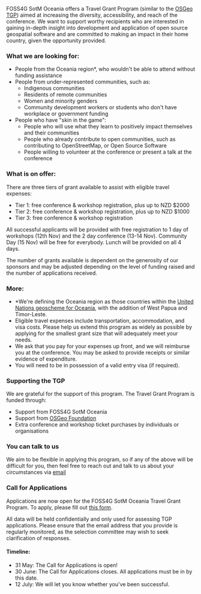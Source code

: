 FOSS4G SotM Oceania offers a Travel Grant Program (similar to the [OSGeo TGP](https://www.osgeo.org/initiatives/foss4g-travel-grant-program/)) aimed at increasing the diversity, accessibility, and reach of the conference. We want to support worthy recipients who are interested in gaining in-depth insight into development and application of open source geospatial software and are committed to making an impact in their home country, given the opportunity provided.

### What we are looking for:

- People from the Oceania region&ast;, who wouldn't be able to attend without funding assistance
- People from under-represented communities, such as:    
  - Indigenous communities        
  - Residents of remote communities        
  - Women and minority genders        
  - Community development workers or students who don't have workplace or government funding        
- People who have "skin in the game":    
  - People who will use what they learn to positively impact themselves and their communities
  - People who already contribute to open communities, such as contributing to OpenStreetMap, or Open Source Software
  - People willing to volunteer at the conference or present a talk at the conference

### What is on offer:

There are three tiers of grant available to assist with eligible travel expenses:
- Tier 1: free conference & workshop registration, plus up to NZD $2000
- Tier 2: free conference & workshop registration, plus up to NZD $1000
- Tier 3: free conference & workshop registration

All successful applicants will be provided with free registration to 1 day of workshops (12th Nov) and the 2 day conference (13-14 Nov). Community Day (15 Nov) will be free for everybody. Lunch will be provided on all 4 days.

The number of grants available is dependent on the generosity of our sponsors and may be adjusted depending on the level of funding raised and the number of applications received.

### More:

- &ast;We're defining the Oceania region as those countries within the [United Nations geoscheme for Oceania](https://en.wikipedia.org/wiki/United_Nations_geoscheme_for_Oceania), with the addition of West Papua and Timor-Leste.
- Eligible travel expenses include transportation, accommodation, and visa costs.
Please help us extend this program as widely as possible by applying for the smallest grant size that will adequately meet your needs.
- We ask that you pay for your expenses up front, and we will reimburse you at the conference. You may be asked to provide receipts or similar evidence of expenditure.
- You will need to be in possession of a valid entry visa (if required).

### Supporting the TGP

We are grateful for the support of this program. The Travel Grant Program is funded through:
  - Support from FOSS4G SotM Oceania
  - Support from [OSGeo Foundation](https://www.osgeo.org/)
  - Extra conference and workshop ticket purchases by individuals or organisations

### You can talk to us

We aim to be flexible in applying this program, so if any of the above will be difficult for you, then feel free to reach out and talk to us about your circumstances via [email](mailto:admin@foss4g-oceania.org)

### Call for Applications

Applications are now open for the FOSS4G SotM Oceania Travel Grant Program. To apply, please fill out [this form](https://docs.google.com/forms/d/e/1FAIpQLSc_d_m1jkLITTMfvDuTetnbGKodI4RvfPp3yt7reHw9_t7ufg/viewform).

All data will be held confidentially and only used for assessing TGP applications. Please ensure that the email address that you provide is regularly monitored, as the selection committee may wish to seek clarification of responses.

#### Timeline:
- 31 May: The Call for Applications is open!
- 30 June: The Call for Applications closes. All applications must be in by this date.
- 12 July: We will let you know whether you've been successful.
